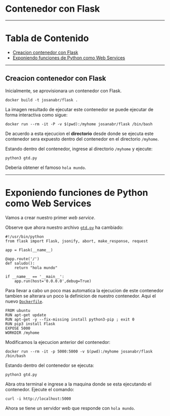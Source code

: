 # Contenedor con Flask

---

# Tabla de Contenido

- [Creacion contenedor con Flask](#creacion-contenedor-con-Flask)
- [Exponiendo funciones de Python como Web Services](#exponiendo-funciones-de-python-como-web-services)

---

## Creacion contenedor con Flask

Inicialmente, se aprovisionara un contenedor con Flask. 

```
docker build -t josanabr/flask .
```

La imagen resultado de ejecutar este contenedor se puede ejecutar de forma interactiva como sigue:

```
docker run --rm -it -P -v $(pwd):/myhome josanabr/flask /bin/bash
```

De acuerdo a esta ejecucion el **directorio** desde donde se ejecuta este contenedor sera expuesto dentro del contenedor en el directorio `/myhome`.

Estando dentro del contenedor, ingrese al directorio `/myhome` y ejecute:

```
python3 gtd.py
```

Deberia obtener el famoso `hola mundo`.

---

# Exponiendo funciones de Python como Web Services

Vamos a crear nuestro primer *web service*. 

Observe que ahora nuestro archivo [`gtd.py`](gtd.py) ha cambiado:

```
#!/usr/bin/python
from flask import Flask, jsonify, abort, make_response, request

app = Flask(__name__)

@app.route('/')
def saludo():
	return "hola mundo"

if __name__ == '__main__':
    app.run(host='0.0.0.0',debug=True)
```

Para llevar a cabo un poco mas automatica la ejecucion de este contenedor tambien se alterara un poco la definicion de nuestro contenedor. 
Aqui el nuevo [`Dockerfile`](Dockerfile).

```
FROM ubuntu
RUN apt-get update
RUN apt-get -y --fix-missing install python3-pip ; exit 0
RUN pip3 install Flask
EXPOSE 5000
WORKDIR /myhome
```

Modificamos la ejecucion anterior del contenedor:

```
docker run --rm -it -p 5000:5000 -v $(pwd):/myhome josanabr/flask /bin/bash
```

Estando dentro del contenedor se ejecuta:

```
python3 gtd.py
```

Abra otra terminal e ingrese a la maquina donde se esta ejecutando el contenedor. 
Ejecute el comando:

```
curl -i http://localhost:5000
```

Ahora se tiene un servidor web que responde con `hola mundo`.
